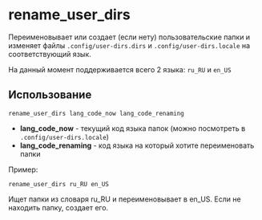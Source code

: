 # rename_user_dirs

Переименовывает или создает (если нету) пользовательские папки и изменяет файлы `.config/user-dirs.dirs` и `.config/user-dirs.locale` на соответствующий язык.

На данный момент поддерживается всего 2 языка: `ru_RU` и `en_US`

## Использование

```
rename_user_dirs lang_code_now lang_code_renaming
```

- **lang_code_now** - текущий код языка папок (можно посмотреть в `.config/user-dirs.locale`)
- **lang_code_renaming** - код языка на который хотите переименовать папки

Пример:

```
rename_user_dirs ru_RU en_US
```

Ищет папки из словаря ru_RU и переименовывает в en_US. Если не находить папку, создает его.
